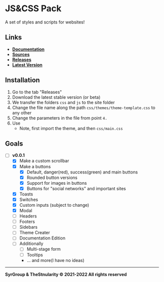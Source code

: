 # JS&CSS Pack
A set of styles and scripts for websites!

## Links
- **[Documentation](https://github.com/TheStngularity/JSAndCSSPack/wiki)**
- **[Sources](https://github.com/TheStngularity/JSAndCSSPack/tree/main/)**
- **[Releases](https://github.com/TheStngularity/JSAndCSSPack/releases)**
- **[Latest Version](https://github.com/TheStngularity/JSAndCSSPack/releases/tag/v0.0.1b2)**

## Installation
1. Go to the tab "Releases"
2. Download the latest stable version (or beta)
3. We transfer the folders `css` and `js` to the site folder
4. Change the file name along the path `css/themes/theme-template.css` to any other
5. Change the parameters in the file from point `4.`
6. Use
   - Note, first import the theme, and then `css/main.css`

## Goals
+ [ ] **v0.0.1**
  - [x] Make a custom scrollbar
  - [x] Make a buttons
       * [x] Default, danger(red), success(green) and main buttons
       * [x] Rounded button versions
       * [x] Support for images in buttons
       * [x] Buttons for "social networks" and important sites
  - [x] Toasts
  - [x] Switches
  - [x] Custom inputs (subject to change)
  - [x] Modal
  - [ ] Headers
  - [ ] Footers
  - [ ] Sidebars
  - [ ] Theme Creater
  - [ ] Documentation Edition
  - [ ] Additionally
       * [ ] Multi-stage form
       * [ ] Tooltips
       * ... and more(I have no ideas) 
---
**SyrGroup & TheStnularity © 2021-2022 All rights reserved**

